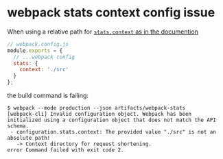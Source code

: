 # webpack stats context config issue

When using a relative path for [`stats.context` as in the documention](https://webpack.js.org/configuration/stats/#statscontext)
```js
// webpack.config.js
module.exports = {
  // ...webpack config
  stats: {
    context: './src'
  }
};
```

the build command is failing:
```shell
$ webpack --mode production --json artifacts/webpack-stats
[webpack-cli] Invalid configuration object. Webpack has been initialized using a configuration object that does not match the API schema.
 - configuration.stats.context: The provided value "./src" is not an absolute path!
   -> Context directory for request shortening.
error Command failed with exit code 2.
```
